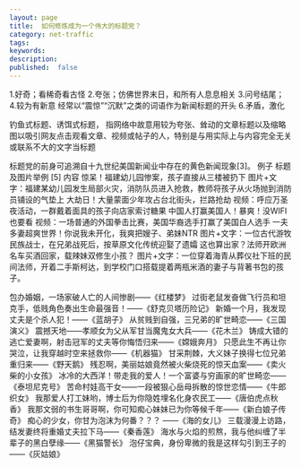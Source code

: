 ```yaml
---
layout: page
title:  如何修炼成为一个伟大的标题党？
category: net-traffic
tags:
keywords:
description:
published:  false
---
```


1.好奇；看稀奇看古怪
2.夸张；仿佛世界末日，和所有人息息相关
3.问号结尾；
4.较为有新意
经常以“震惊”“沉默”之类的词语作为新闻标题的开头
6.矛盾，激化



钓鱼式标题、诱饵式标题，
指网络中故意用较为夸张、耸动的文章标题以及缩略图以吸引网友点击观看文章、视频或帖子的人，特别是与用实际上与内容完全无关或联系不大的文字当标题

标题党的前身可追溯自十九世纪美国新闻业中存在的黄色新闻现象[3]。
例子
标题及图片举例 [5]	内容
惊呆！福建幼儿园惨案，孩子直接从三楼被扔下	图片+文字：福建某幼儿园发生局部火灾，消防队员进入抢救，教师将孩子从火场抛到消防员铺设的气垫上
大劫日！大量蒙面少年攻占台北街头，拦路抢劫	视频：呼应万圣夜活动，一群戴着面具的孩子向店家索讨糖果
中国人打赢美国人！暴爽！没WIFI也要看	视频：一场普通的外国拳击比赛，美国华裔选手打赢了美国白人选手
一夫多妻超爽世界！你说我未开化，我爽把嫂子、弟妹NTR	图片+文字：一位古代游牧民族战士，在兄弟战死后，按草原文化传统迎娶了遗孀
这也算出家？法师开欧洲名车买酒回家，载辣妹双修生小孩？	图片+文字：一位穿着海青从葬仪社下班的民间法师，开着二手斯柯达，到学校门口搭载提着两瓶米酒的妻子与背著书包的孩子。

包办婚姻，一场家破人亡的人间惨剧——《红楼梦》
过街老鼠发奋做飞行员和坦克手，低贱角色奏出生命最强音！——《舒克贝塔历险记》
新婚一个月，我发现丈夫是个杀人犯！——《蓝胡子》
从贫贱到自强，三兄弟的旷世畸恋——《三国演义》
震撼天地——孝顺女为父从军甘当魔鬼女大兵——《花木兰》
铸成大错的逃亡爱妻啊，射击冠军的丈夫等你悔悟归来——《嫦娥奔月》
只愿此生不再让你哭泣，让我穿越时空来拯救你——《机器猫》
甘采荆棘，大义妹子换得七位兄弟重归来——《野天鹅》
残忍啊，美丽姑娘竟然被火柴烧死的惊天血案——《卖火柴的小女孩》
冰冷的大西洋！带走我的爱人！一个富婆与穷画家的旷世畸恋——《泰坦尼克号》
苦命村娃高干女——一段被狠心岳母拆散的惊世恋情——《牛郎织女》
我那爱人打工妹哟，博士后为你隐姓埋名化身农民工——《唐伯虎点秋香》
我那文弱的书生哥哥啊，你可知痴心妹妹已为你等候千年——《新白娘子传奇》
痴心的少女，你甘为泡沫为何番？？？ ——《海的女儿》
三载漫漫上访路，结发妻终将重婚丈夫拉下马——《秦香莲》
海水与火焰的煎熬，我与他纠缠了半辈子的黑白孽缘——《黑猫警长》
泡仔宝典，身份卑微的我是这样勾引到王子的——《灰姑娘》

















